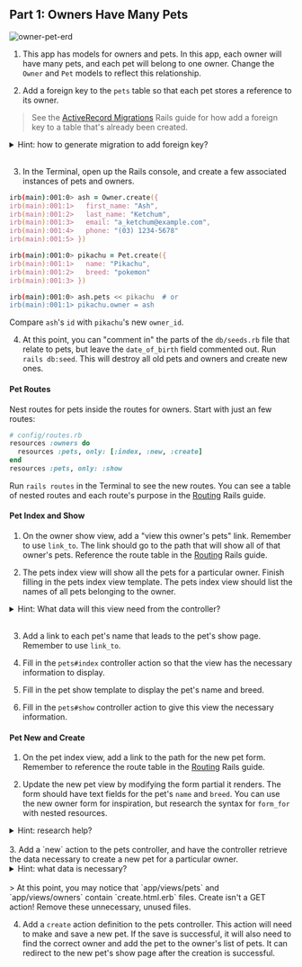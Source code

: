 ## Part 1: Owners Have Many Pets

![owner-pet-erd](https://cloud.githubusercontent.com/assets/3254910/22278438/6dd48c66-e278-11e6-8ed6-d24af148672b.png)

1. This app has models for owners and pets. In this app, each owner will have many pets, and each pet will belong to one owner. Change the `Owner` and `Pet` models to reflect this relationship.

2. Add a foreign key to the `pets` table so that each pet stores a reference to its owner.

  > See the [ActiveRecord Migrations](http://guides.rubyonrails.org/active_record_migrations.html) Rails guide for how add a foreign key to a table that's already been created.

  <details>
    <summary>Hint: how to generate migration to add foreign key?</summary>
    The example from the docs adds a user foreign key to a products table, by running <code>bin/rails generate migration AddUserRefToProducts user:references</code>, but you can also use something like <code>rails g migration AddUserRefToProducts user:belongs_to</code>.  Just replace the example models with the names this app needs!
  </details>
  <br>

3. In the Terminal, open up the Rails console, and create a few associated instances of pets and owners.

  ```zsh
  irb(main):001:0> ash = Owner.create({
  irb(main):001:1>   first_name: "Ash",
  irb(main):001:2>   last_name: "Ketchum",
  irb(main):001:3>   email: "a_ketchum@example.com",
  irb(main):001:4>   phone: "(03) 1234-5678"
  irb(main):001:5> })
  ```

  ```zsh
  irb(main):001:0> pikachu = Pet.create({
  irb(main):001:1>   name: "Pikachu",
  irb(main):001:2>   breed: "pokemon"
  irb(main):001:3> })
  ```

  ```zsh
  irb(main):001:0> ash.pets << pikachu  # or
  irb(main):001:1> pikachu.owner = ash
  ```

  Compare `ash`'s `id` with `pikachu`'s new `owner_id`.


4. At this point, you can "comment in" the parts of the `db/seeds.rb` file that relate to pets, but leave the `date_of_birth` field commented out.  Run `rails db:seed`. This will destroy all old pets and owners and create new ones.


#### Pet Routes

Nest routes for pets inside the routes for owners. Start with just an few routes:

  ```ruby
  # config/routes.rb
  resources :owners do
    resources :pets, only: [:index, :new, :create]
  end
  resources :pets, only: :show
  ```

  Run `rails routes` in the Terminal to see the new routes. You can see a table of nested routes and each route's purpose in the [Routing](http://guides.rubyonrails.org/routing.html#nested-resources) Rails guide.

#### Pet Index and Show

1. On the owner show view, add a "view this owner's pets" link. Remember to use `link_to`. The link should go to the path that will show all of that owner's pets. Reference the route table in the [Routing](http://guides.rubyonrails.org/routing.html#nested-resources) Rails guide.

2. The pets index view will show all the pets for a particular owner. Finish filling in the pets index view template. The pets index view should list the names of all pets belonging to the owner.  

  <details>
    <summary>Hint: What data will this view need from the controller?</summary>
    Since we're looking for the pets from a single owner, the view will need to know which owner to use (<code>@owner</code>). If you have your model relationship set up correctly, an owner's pets are simply <code>@owner.pets</code>.
  </details>
  <br>

3. Add a link to each pet's name that leads to the pet's show page.  Remember to use `link_to`.

4. Fill in the `pets#index` controller action so that the view has the necessary information to display.

5. Fill in the pet show template to display the pet's name and breed.

6. Fill in the `pets#show` controller action to give this view the necessary information.

#### Pet New and Create

1. On the pet index view, add a link to the path for the new pet form. Remember to reference the route table in the [Routing](http://guides.rubyonrails.org/routing.html#nested-resources) Rails guide.

2. Update the new pet view by modifying the form partial it renders. The form should have text fields for the pet's `name` and `breed`. You can use the new owner form for inspiration, but research the syntax for `form_for` with nested resources.

  <details>
    <summary>Hint: research help?</summary>
    The top google result for "form_for nested resource" is a StackOverflow question, and the top answer has the necessary syntax.  Take a look at [the answer](http://stackoverflow.com/a/4611932).
  </details>
  <br>
3. Add a `new` action to the pets controller, and have the controller retrieve the data necessary to create a new pet for a particular owner.

  <details>
    <summary>Hint: what data is necessary?</summary>
    Like with most <code>new</code> actions, you'll want a dummy new pet (<code>Pet.new</code>) to send through to the <code>form_for</code> helper. Since this pet is being added to a particular owner, you'll also need to use that owner's information.
  </details>
  <br>
  > At this point, you may notice that `app/views/pets` and `app/views/owners` contain `create.html.erb` files. Create isn't a GET action! Remove these unnecessary, unused files.

4. Add a `create` action definition to the pets controller.  This action will need to make and save a new pet. If the save is successful, it will also need to find the correct owner and add the pet to the owner's list of pets.  It can redirect to the new pet's show page after the creation is successful.
